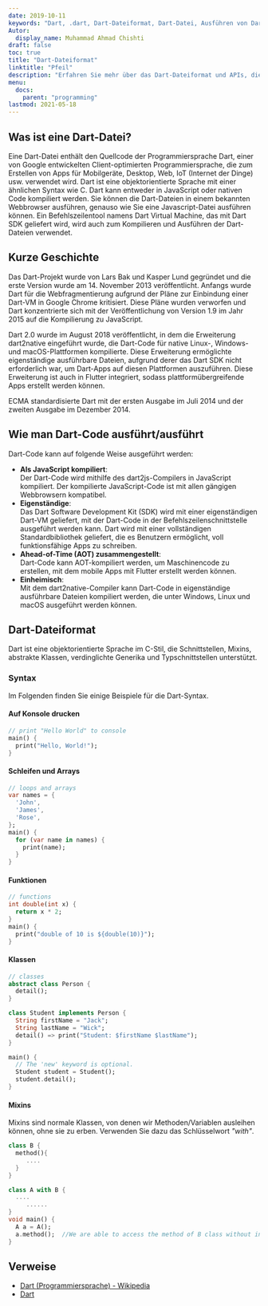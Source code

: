 ```yaml
---
date: 2019-10-11
keywords: "Dart, .dart, Dart-Dateiformat, Dart-Datei, Ausführen von Dart-Dateien, Erweiterung .dart"
Autor:
  display_name: Muhammad Ahmad Chishti
draft: false
toc: true
title: "Dart-Dateiformat"
linktitle: "Pfeil"
description: "Erfahren Sie mehr über das Dart-Dateiformat und APIs, die Dart-Dateien erstellen und öffnen können."
menu:
  docs:
    parent: "programming"
lastmod: 2021-05-18
---
```


## Was ist eine Dart-Datei? ##

Eine Dart-Datei enthält den Quellcode der Programmiersprache Dart, einer von Google entwickelten Client-optimierten Programmiersprache, die zum Erstellen von Apps für Mobilgeräte, Desktop, Web, IoT (Internet der Dinge) usw. verwendet wird. Dart ist eine objektorientierte Sprache mit einer ähnlichen Syntax wie C. Dart kann entweder in JavaScript oder nativen Code kompiliert werden. Sie können die Dart-Dateien in einem bekannten Webbrowser ausführen, genauso wie Sie eine Javascript-Datei ausführen können. Ein Befehlszeilentool namens Dart Virtual Machine, das mit Dart SDK geliefert wird, wird auch zum Kompilieren und Ausführen der Dart-Dateien verwendet.

## Kurze Geschichte ##

Das Dart-Projekt wurde von Lars Bak und Kasper Lund gegründet und die erste Version wurde am 14. November 2013 veröffentlicht. Anfangs wurde Dart für die Webfragmentierung aufgrund der Pläne zur Einbindung einer Dart-VM in Google Chrome kritisiert. Diese Pläne wurden verworfen und Dart konzentrierte sich mit der Veröffentlichung von Version 1.9 im Jahr 2015 auf die Kompilierung zu JavaScript.

Dart 2.0 wurde im August 2018 veröffentlicht, in dem die Erweiterung dart2native eingeführt wurde, die Dart-Code für native Linux-, Windows- und macOS-Plattformen kompilierte. Diese Erweiterung ermöglichte eigenständige ausführbare Dateien, aufgrund derer das Dart SDK nicht erforderlich war, um Dart-Apps auf diesen Plattformen auszuführen. Diese Erweiterung ist auch in Flutter integriert, sodass plattformübergreifende Apps erstellt werden können.

ECMA standardisierte Dart mit der ersten Ausgabe im Juli 2014 und der zweiten Ausgabe im Dezember 2014.


## Wie man Dart-Code ausführt/ausführt ##

Dart-Code kann auf folgende Weise ausgeführt werden:

- **Als JavaScript kompiliert**:</br> Der Dart-Code wird mithilfe des dart2js-Compilers in JavaScript kompiliert. Der kompilierte JavaScript-Code ist mit allen gängigen Webbrowsern kompatibel.
- **Eigenständige**:</br> Das Dart Software Development Kit (SDK) wird mit einer eigenständigen Dart-VM geliefert, mit der Dart-Code in der Befehlszeilenschnittstelle ausgeführt werden kann. Dart wird mit einer vollständigen Standardbibliothek geliefert, die es Benutzern ermöglicht, voll funktionsfähige Apps zu schreiben.
- **Ahead-of-Time (AOT) zusammengestellt**:</br> Dart-Code kann AOT-kompiliert werden, um Maschinencode zu erstellen, mit dem mobile Apps mit Flutter erstellt werden können.
- **Einheimisch**:</br> Mit dem dart2native-Compiler kann Dart-Code in eigenständige ausführbare Dateien kompiliert werden, die unter Windows, Linux und macOS ausgeführt werden können.

## Dart-Dateiformat ##

Dart ist eine objektorientierte Sprache im C-Stil, die Schnittstellen, Mixins, abstrakte Klassen, verdinglichte Generika und Typschnittstellen unterstützt.

### Syntax ###

Im Folgenden finden Sie einige Beispiele für die Dart-Syntax.

#### Auf Konsole drucken ####

```dart
// print "Hello World" to console
main() {
  print("Hello, World!");
}
```

#### Schleifen und Arrays ####

```dart
// loops and arrays
var names = {
  'John',
  'James',
  'Rose',
};
main() {
  for (var name in names) {
    print(name);
  }
}
```

#### Funktionen ####

```dart
// functions
int double(int x) {
  return x * 2;
}
main() {
  print("double of 10 is ${double(10)}");
}
```

#### Klassen ####

```dart
// classes
abstract class Person {
  detail();
}

class Student implements Person {
  String firstName = "Jack";
  String lastName = "Wick";
  detail() => print("Student: $firstName $lastName");
}

main() {
  // The 'new' keyword is optional.
  Student student = Student();
  student.detail();
}
```

#### Mixins ####

Mixins sind normale Klassen, von denen wir Methoden/Variablen ausleihen können, ohne sie zu erben. Verwenden Sie dazu das Schlüsselwort *"with"*.

```dart
class B {  
  method(){
     ....
  }
}

class A with B {
  ....
     ......
}
void main() {
  A a = A();
  a.method();  //We are able to access the method of B class without inheriting from it.
}
```

## Verweise ##

- [Dart (Programmiersprache) - Wikipedia](https://en.wikipedia.org/wiki/Dart_(programming_language))
- [Dart](https://dart.dev/)

